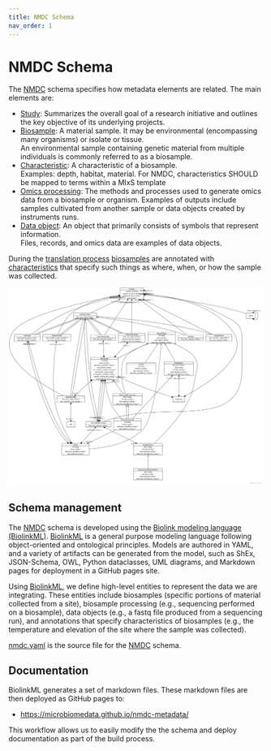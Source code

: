 ```yaml
---
title: NMDC Schema
nav_order: 1
---
```


# NMDC Schema

The [NMDC](https://microbiomedata.org/) schema specifies how metadata elements are related. The main elements are:
* [Study](https://microbiomedata.github.io/nmdc-metadata/docs/Study.html): Summarizes the overall goal of a research initiative and outlines the key objective of its underlying projects.
* [Biosample](https://microbiomedata.github.io/nmdc-metadata/docs/Biosample.html): A material sample. It may be environmental (encompassing many organisms) or isolate or tissue.  
An environmental sample containing genetic material from multiple individuals is commonly referred to as a biosample.
* [Characteristic](https://microbiomedata.github.io/nmdc-metadata/docs/Characteristic.html): A characteristic of a biosample.  
Examples: depth, habitat, material. For NMDC, characteristics SHOULD be mapped to terms within a MIxS template
* [Omics processing](https://microbiomedata.github.io/nmdc-metadata/docs/OmicsProcessing.html): The methods and processes used to generate omics data from a biosample or organism.
Examples of outputs include samples cultivated from another sample or data objects created by instruments runs.
* [Data object](https://microbiomedata.github.io/nmdc-metadata/docs/DataObject.html): An object that primarily consists of symbols that represent information.  
Files, records, and omics data are examples of data objects.  

During the [translation process](../metadata-translation/notebooks) [biosamples](https://microbiomedata.github.io/nmdc-metadata/docs/Biosample.html) are annotated with [characteristics](https://microbiomedata.github.io/nmdc-metadata/docs/Characteristic.html) that specify such things as where, when, or how the sample was collected.

![img](https://raw.githubusercontent.com/microbiomedata/nmdc-metadata/master/schema/nmdc_schema_uml.png)

## Schema management
The [NMDC](https://microbiomedata.org/) schema is developed using the [Biolink modeling language (BiolinkML)](https://github.com/biolink/biolinkml). [BiolinkML](https://github.com/biolink/biolinkml) is a general purpose modeling language following object-oriented and ontological principles. Models are authored in YAML, and a variety of artifacts can be generated from the model, such as ShEx, JSON-Schema, OWL, Python dataclasses, UML diagrams, and Markdown pages for deployment in a GitHub pages site.  

Using [BiolinkML](https://github.com/biolink/biolinkml), we define high-level entities to represent the data we are integrating. These entities include biosamples (specific portions of material collected from a site), biosample processing (e.g., sequencing performed on a biosample), data objects (e.g., a fastq file produced from a sequencing run), and annotations that specify characteristics of biosamples (e.g., the temperature and elevation of the site where the sample was collected). 

[nmdc.yaml](nmdc.yaml) is the source file for the [NMDC](https://microbiomedata.org/) schema.
 
## Documentation
BiolinkML generates a set of markdown files. These markdown files are then deployed as GitHub pages to:

 * https://microbiomedata.github.io/nmdc-metadata/
 
This workflow allows us to easily modify the the schema and deploy documentation as part of the build process.
